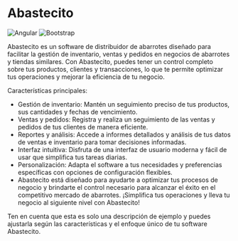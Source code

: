 # Abastecito
![Angular](https://img.shields.io/badge/angular-%23DD0031.svg?style=for-the-badge&logo=angular&logoColor=white) ![Bootstrap](https://img.shields.io/badge/bootstrap-%238511FA.svg?style=for-the-badge&logo=bootstrap&logoColor=white)

Abastecito es un software de distribuidor de abarrotes diseñado para facilitar la gestión de inventario, ventas y pedidos en negocios de abarrotes y tiendas similares. Con Abastecito, puedes tener un control completo sobre tus productos, clientes y transacciones, lo que te permite optimizar tus operaciones y mejorar la eficiencia de tu negocio.

Características principales:

- Gestión de inventario: Mantén un seguimiento preciso de tus productos, sus cantidades y fechas de vencimiento.
- Ventas y pedidos: Registra y realiza un seguimiento de las ventas y pedidos de tus clientes de manera eficiente.
- Reportes y análisis: Accede a informes detallados y análisis de tus datos de ventas e inventario para tomar decisiones informadas.
- Interfaz intuitiva: Disfruta de una interfaz de usuario moderna y fácil de usar que simplifica tus tareas diarias.
- Personalización: Adapta el software a tus necesidades y preferencias específicas con opciones de configuración flexibles.
- Abastecito está diseñado para ayudarte a optimizar tus procesos de negocio y brindarte el control necesario para alcanzar el éxito en el competitivo mercado de abarrotes. ¡Simplifica tus operaciones y lleva tu negocio al siguiente nivel con Abastecito!

Ten en cuenta que esta es solo una descripción de ejemplo y puedes ajustarla según las características y el enfoque único de tu software Abastecito.
